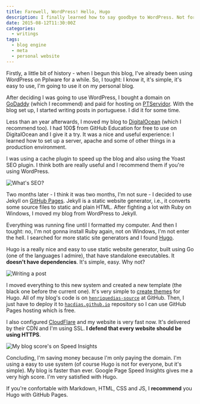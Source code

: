 ```yaml
---
title: Farewell, WordPress! Hello, Hugo
description: I finally learned how to say goodbye to WordPress. Not forever. Nothing lasts forever. But for my blog. I'm using Hugo. A very simple static website generator."
date: 2015-08-12T11:30:00Z
categories:
  - writings
tags:
  - blog engine
  - meta
  - personal website
---
```


Firstly, a little bit of history - when I begun this blog, I've already been using WordPress on Pplware for a while. So, I tought: I know it, it's simple, it's easy to use, I'm going to use it on my personal blog.

<!--more-->

After deciding I was going to use WordPress, I bought a domain on [GoDaddy][1] (which I recommend) and paid for hosting on [PTServidor][2]. With the blog set up, I started writing posts in portuguese. I did it for some time.

Less than an year afterwards, I moved my blog to [DigitalOcean][3] (which I recommend too). I had 100$ from GitHub Education for free to use on DigitalOcean and I give it a try. It was a nice and useful experience: I learned how to set up a server, apache and some of other things in a production environment.

I was using a cache plugin to speed up the blog and also using the Yoast SEO plugin. I think both are really useful and I recommend them if you're using WordPress.

![What's SEO?](image:2015-08-12-seo-what "What's SEO?")

Two months later - I think it was two months, I'm not sure - I decided to use Jekyll on [GitHub Pages][4]. Jekyll is a static website generator, i.e., it converts some source files to static and plain HTML. After fighting a lot with Ruby on Windows, I moved my blog from WordPress to Jekyll.

Everything was running fine until I formatted my computer. And then I tought: no, I'm not gonna install Ruby again, not on Windows, I'm not enter the hell. I searched for more static site generators and I found [Hugo][5].

Hugo is a really nice and easy to use static website generator, built using Go (one of the languages I admire), that have standalone executables. It **doesn't have dependencies**. It's simple, easy. Why not?

![Writing a post](image:2015-08-12-writing-post "Writing a post")

I moved everything to this new system and created a new template (the black one before the current one). It's very simple to [create themes](http://gohugo.io/themes/overview/) for Hugo. All of my blog's code is on [```henriquedias-source```][6] at GitHub. Then, I just have to deploy it to [```hacdias.github.io```][7] repository so I can use GitHub Pages hosting which is free.

I also configured [CloudFlare][8] and my website is very fast now. It's delivered by their CDN and I'm using SSL. **I defend that every website should be using HTTPS**.

![My blog score's on Speed Insights](https://media.hacdias.com/2015-08-12-speed-insights.jpeg "My blog score's on Speed Insights")

Concluding, I'm saving money because I'm only paying the domain. I'm using a easy to use system (of course Hugo is not for everyone, but it's simple). My blog is faster than ever. Google Page Speed Insights gives me a very high score. I'm very satisfied with Hugo.

If you're confortable with Markdown, HTML, CSS and JS, I **recommend** you Hugo with GitHub Pages.

[1]: https://godaddy.com/
[2]: https://www.ptservidor.pt/
[3]: https://www.digitalocean.com/
[4]: https://pages.github.com/
[5]: http://gohugo.io/
[6]: https://github.com/hacdias/hacdias.com
[7]: https://github.com/hacdias/hacdias.com
[8]: https://www.cloudflare.com/
